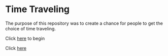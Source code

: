 # Time Traveling

The purpose of this repository was to create a chance for people to get the choice of time traveling.

Click [here](home/home.md) to begin

Click [here](https://docs.google.com/drawings/d/1tCGGH3nl0jguMxcFOIK1TK3PzmnJrvsuIcWHBy0acDs/edit)
